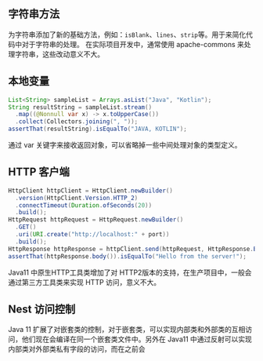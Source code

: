 ## 字符串方法
为字符串添加了新的基础方法，例如：`isBlank`、`lines`、`strip`等。用于来简化代码中对于字符串的处理。
在实际项目开发中，通常使用 apache-commons 来处理字符串，这些改动意义不大。

## 本地变量

```Java
List<String> sampleList = Arrays.asList("Java", "Kotlin");
String resultString = sampleList.stream()
  .map((@Nonnull var x) -> x.toUpperCase())
  .collect(Collectors.joining(", "));
assertThat(resultString).isEqualTo("JAVA, KOTLIN");
```
通过 var 关键字来接收返回对象，可以省略掉一些中间处理对象的类型定义。

## HTTP 客户端
```Java
HttpClient httpClient = HttpClient.newBuilder()
  .version(HttpClient.Version.HTTP_2)
  .connectTimeout(Duration.ofSeconds(20))
  .build();
HttpRequest httpRequest = HttpRequest.newBuilder()
  .GET()
  .uri(URI.create("http://localhost:" + port))
  .build();
HttpResponse httpResponse = httpClient.send(httpRequest, HttpResponse.BodyHandlers.ofString());
assertThat(httpResponse.body()).isEqualTo("Hello from the server!");
```
Java11 中原生HTTP工具类增加了对 HTTP2版本的支持，在生产项目中，一般会通过第三方工具类来实现 HTTP 访问，意义不大。

## Nest 访问控制
Java 11 扩展了对嵌套类的控制，对于嵌套类，可以实现内部类和外部类的互相访问，他们现在会编译在同一个嵌套类文件中。另外在 Java11 中通过反射可以实现内部类对外部类私有字段的访问，而在之前会